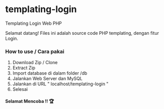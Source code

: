 # templating-login
Templating Login Web PHP

Selamat datang!
Files ini adalah source code PHP templating, dengan fitur Login.

### How to use / Cara pakai
1. Download Zip / Clone
2. Extract Zip
3. Import database di dalam folder /db
4. Jalankan Web Server dan MySQL
5. Jalankan di URL " localhost/templating-login "
6. Selesai

#### Selamat Mencoba !! 🏆
